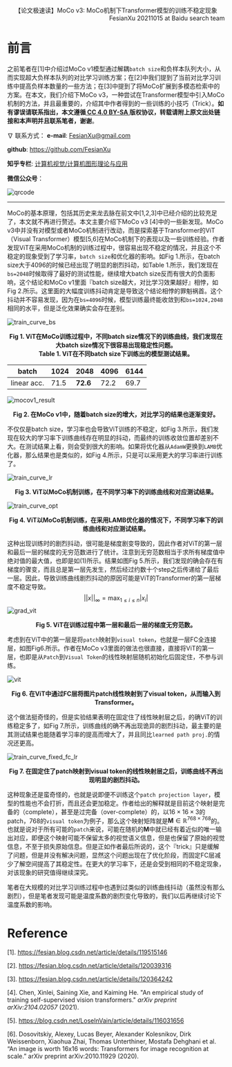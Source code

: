 <div align='center'>
  【论文极速读】MoCo v3: MoCo机制下Transformer模型的训练不稳定现象
</div>

<div align='right'>
  FesianXu 20211015 at Baidu search team
</div>

# 前言

之前笔者在[1]中介绍过MoCo v1模型通过解耦`batch size`和负样本队列大小，从而实现超大负样本队列的对比学习训练方案；在[2]中我们提到了当前对比学习训练中提高负样本数量的一些方法；在[3]中提到了将MoCo扩展到多模态检索中的方案。在本文，我们介绍下MoCo v3，一种尝试在Transformer模型中引入MoCo机制的方法，并且最重要的，介绍其中作者得到的一些训练的小技巧（Trick）。**如有谬误请联系指出，本文遵循[ CC 4.0 BY-SA ](http://creativecommons.org/licenses/by-sa/4.0/)版权协议，转载请附上原文出处链接和本声明并且联系笔者，谢谢**。

$\nabla$ 联系方式：
**e-mail**: FesianXu@gmail.com

**github**: https://github.com/FesianXu

**知乎专栏**: [计算机视觉/计算机图形理论与应用](https://zhuanlan.zhihu.com/c_1265262560611299328)

**微信公众号**：

![qrcode][qrcode]



----



MoCo的基本原理，包括其历史来龙去脉在前文中[1,2,3]中已经介绍的比较充足了，本文就不再进行赘述。本文主要介绍下MoCo v3 [4]中的一些新发现。MoCo v3中并没有对模型或者MoCo机制进行改动，而是探索基于Transformer的ViT（Visual Transformer）模型[5,6]在MoCo机制下的表现以及一些训练经验。作者发现ViT在采用MoCo机制的训练过程中，很容易出现不稳定的情况，并且这个不稳定的现象受到了学习率，`batch size`和优化器的影响。如Fig 1.所示，在batch size大于4096的时候已经出现了明显的剧烈抖动，如Table 1.所示，我们发现在`bs=2048`时候取得了最好的测试性能，继续增大batch size反而有很大的负面影响，这个结论和MoCo v1里面『batch size越大，对比学习效果越好』相悖，如Fig 2.所示。这里面的大幅度训练抖动肯定是导致这个结论相悖的罪魁祸首。这个抖动并不容易发现，因为在`bs=4096`时候，模型训练最终能收敛到和`bs=1024,2048`相同的水平，但是泛化效果确实会存在差别。

![train_curve_bs][train_curve_bs]

<div align='center'>
  <b>
    Fig 1. ViT在MoCo训练过程中，不同batch size情况下的训练曲线，我们发现在大batch size情况下很容易出现稳定性问题。
  </b>
</div>
<div align='center'>
  <b>
   Table 1. ViT在不同batch size下训练出的模型测试结果。
  </b>
</div>


| batch       | 1024 | 2048     | 4096 | 6144 |
| ----------- | ---- | -------- | ---- | ---- |
| linear acc. | 71.5 | **72.6** | 72.2 | 69.7 |

![mocov1_result][mocov1_result]

<div align='center'>
  <b>
    Fig 2. 在MoCo v1中，随着batch size的增大，对比学习的结果也逐渐变好。
  </b>
</div>

不仅仅是batch size，学习率也会导致ViT训练的不稳定，如Fig 3.所示，我们发现在较大的学习率下训练曲线存在明显的抖动，而最终的训练收敛位置却差别不大。在测试结果上看，则会受到很大的影响。如果将优化器从`AdamW`更换到`LAMB`优化器，那么结果也是类似的，如Fig 4.所示，只是可以采用更大的学习率进行训练了。

![train_curve_lr][train_curve_lr]

<div align='center'>
  <b>
    Fig 3. ViT以MoCo机制训练，在不同学习率下的训练曲线和对应测试结果。
  </b>
</div>

![train_curve_opt][train_curve_opt]

<div align='center'>
  <b>
    Fig 4. ViT以MoCo机制训练，在采用LAMB优化器的情况下，不同学习率下的训练曲线和对应测试结果。
  </b>
</div>

这种出现训练时的剧烈抖动，很可能是梯度剧变导致的，因此作者对ViT的第一层和最后一层的梯度的无穷范数进行了统计。注意到无穷范数相当于求所有梯度值中绝对值的最大值，也即是如(1)所示。结果如图Fig 5.所示，我们发现的确会存在有梯度的骤变，而且总是第一层先发生，然后经过约数十个step之后传递给了最后一层。因此，导致训练曲线剧烈抖动的原因可能是ViT的Transformer的第一层梯度不稳定导致。
$$
||x||_{\infty} = \max_{1 \leq i \leq n} |x_{i}|
\tag{1}
$$
![grad_vit][grad_vit]

<div align='center'>
  <b>
    Fig 5. ViT在训练过程中第一层和最后一层的梯度无穷范数。
  </b>
</div>

考虑到在ViT中的第一层是将`patch`映射到`visual token`，也就是一层FC全连接层，如图Fig6.所示。作者在MoCo v3里面的做法也很直接，直接将ViT的第一层，也即是从`Patch`到`Visual Token`的线性映射层随机初始化后固定住，不参与训练。

![vit][vit]

<div align='center'>
  <b>
    Fig 6. 在ViT中通过FC层将图片patch线性映射到了visual token，从而输入到Transformer。
  </b>
</div>

这个做法挺奇怪的，但是实验结果表明在固定住了线性映射层之后，的确ViT的训练稳定多了，如Fig 7.所示，训练曲线的确不再出现诡异的剧烈抖动，最主要的是其测试结果也能随着学习率的提高而增大了，并且同比`learned path proj.`的情况还更高。

![train_curve_fixed_fc_lr][train_curve_fixed_fc_lr]

<div align='center'>
  <b>
    Fig 7. 在固定住了patch映射到visual token的线性映射层之后，训练曲线不再出现明显的剧烈抖动。
  </b>
</div>

这种现象还是蛮奇怪的，也就是说即便不训练这个`patch projection layer`，模型的性能也不会打折，而且还会更加稳定。作者给出的解释就是目前这个映射是完备的（complete），甚至是过完备（over-complete）的，以$16 \times 16 \times 3$​的patch，$768$的`visual token`为例子，那么这个映射矩阵就是$\mathbf{M} \in \mathbb{R}^{768 \times 768}$​的。也就是说对于所有可能的`patch`来说，可能在随机的$\mathbf{M}$​​​​​中就已经有着近似的唯一输出对应，即便这个映射可能不保留太多的视觉语义信息，但是也保留了原始的视觉信息，不至于损失原始信息。但是正如作者最后所说的，这个『trick』只是缓解了问题，但是并没有解决问题，显然这个问题出现在了优化阶段，而固定FC层减少了解空间提高了其稳定性。在更大的学习率下，还是会受到相同的不稳定现象，对该现象的研究值得继续深究。

笔者在大规模的对比学习训练过程中也遇到过类似的训练曲线抖动（虽然没有那么剧烈），但是笔者发现可能是温度系数的剧烈变化导致的，我们以后再继续讨论下温度系数的影响。




# Reference

[1]. https://fesian.blog.csdn.net/article/details/119515146

[2]. https://fesian.blog.csdn.net/article/details/120039316

[3]. https://fesian.blog.csdn.net/article/details/120364242

[4]. Chen, Xinlei, Saining Xie, and Kaiming He. "An empirical study of training self-supervised vision transformers." *arXiv preprint arXiv:2104.02057* (2021).

[5]. https://blog.csdn.net/LoseInVain/article/details/116031656

[6]. Dosovitskiy, Alexey, Lucas Beyer, Alexander Kolesnikov, Dirk Weissenborn, Xiaohua Zhai, Thomas Unterthiner, Mostafa Dehghani et al. “An image is worth 16x16 words: Transformers for image recognition at scale.” arXiv preprint arXiv:2010.11929 (2020).









[qrcode]: ./imgs/qrcode.jpg
[exp_result]: ./imgs/exp_result.png

[train_curve_bs]: ./imgs/train_curve_bs.png

[mocov1_result]: ./imgs/mocov1_result.png
[train_curve_lr]: ./imgs/train_curve_lr.png
[train_curve_opt]: ./imgs/train_curve_opt.png
[grad_vit]: ./imgs/grad_vit.png
[vit]: ./imgs/vit.png
[train_curve_fixed_fc_lr]: ./imgs/train_curve_fixed_fc_lr.png

